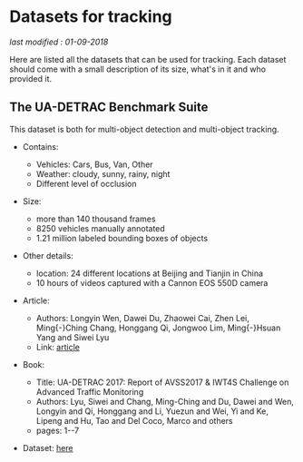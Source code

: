 # Datasets for tracking

_last modified : 01-09-2018_

Here are listed all the datasets that can be used for tracking. Each dataset should come with a small description of its size, what's in it and who provided it.

## The UA-DETRAC Benchmark Suite

This dataset is both for multi-object detection and multi-object tracking.

- Contains:
    - Vehicles: Cars, Bus, Van, Other
    - Weather: cloudy, sunny, rainy, night
    - Different level of occlusion

- Size:
    - more than 140 thousand frames
    - 8250 vehicles manually annotated
    - 1.21 million labeled bounding boxes of objects

- Other details:
    - location: 24 different locations at Beijing and Tianjin in China
    - 10 hours of videos captured with a Cannon EOS 550D camera

- Article:
    - Authors: Longyin Wen, Dawei Du, Zhaowei Cai, Zhen Lei, Ming{-}Ching Chang, Honggang Qi, Jongwoo Lim, Ming{-}Hsuan Yang and Siwei Lyu
    - Link: [article](https://arxiv.org/abs/1511.04136)

- Book:
    - Title: UA-DETRAC 2017: Report of AVSS2017 \& IWT4S Challenge on Advanced Traffic Monitoring
    - Authors: Lyu, Siwei and Chang, Ming-Ching and Du, Dawei and Wen, Longyin and Qi, Honggang and Li, Yuezun and Wei, Yi and Ke, Lipeng and Hu, Tao and Del Coco, Marco and others
    - pages: 1--7

- Dataset: [here](http://detrac-db.rit.albany.edu/)